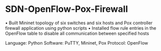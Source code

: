 # SDN-OpenFlow-Pox-Firewall

• Built Mininet topology of six switches and six hosts and Pox controller firewall application using python scripts
• Installed flow rule entries in the OpenFlow table to disable all communication between specified hosts

Language: Python
Software: PuTTY, Mininet, Pox
Protocol: OpenFlow
